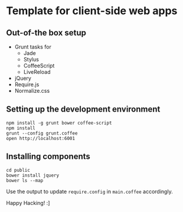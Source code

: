 # Template for client-side web apps

## Out-of-the box setup

* Grunt tasks for
  * Jade
  * Stylus
  * CoffeeScript
  * LiveReload
* jQuery
* Require.js
* Normalize.css

## Setting up the development environment

```
npm install -g grunt bower coffee-script
npm install
grunt --config grunt.coffee
open http://localhost:6001
```

## Installing components

```
cd public
bower install jquery
bower ls --map
```

Use the output to update `require.config` in `main.coffee` accordingly.

Happy Hacking! :]
